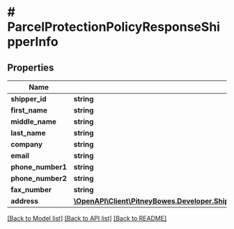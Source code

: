 # # ParcelProtectionPolicyResponseShipperInfo

## Properties

Name | Type | Description | Notes
------------ | ------------- | ------------- | -------------
**shipper_id** | **string** |  | [optional] 
**first_name** | **string** |  | [optional] 
**middle_name** | **string** |  | [optional] 
**last_name** | **string** |  | [optional] 
**company** | **string** |  | [optional] 
**email** | **string** |  | [optional] 
**phone_number1** | **string** |  | [optional] 
**phone_number2** | **string** |  | [optional] 
**fax_number** | **string** |  | [optional] 
**address** | [**\OpenAPI\Client\PitneyBowes.Developer.ShippingApi.Model\ParcelProtectionPolicyResponseShipperInfoAddress**](ParcelProtectionPolicyResponseShipperInfoAddress.md) |  | [optional] 

[[Back to Model list]](../../README.md#documentation-for-models) [[Back to API list]](../../README.md#documentation-for-api-endpoints) [[Back to README]](../../README.md)


